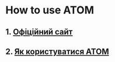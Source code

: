 # **How to use ATOM**
## 1. [Офіційний сайт](https://atom.io/) 
## 2. [Як користуватися ATOM](https://losst.ru/kak-polzovatsya-atom#2_Atom)

